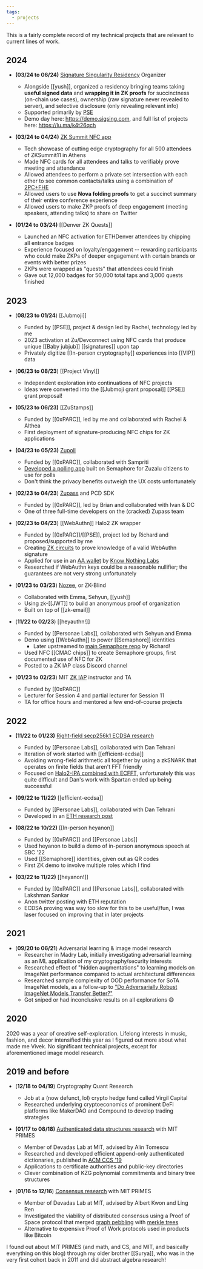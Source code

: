 ```yaml
---
tags:
  - projects
---
```

This is a fairly complete record of my technical projects that are relevant to current lines of work.

## 2024
- **(03/24 to 06/24)** [Signature Singularity Residency](https://sigsing.com) Organizer
	- Alongside [[yush]], organized a residency bringing teams taking **useful signed data** and **wrapping it in ZK proofs** for succinctness (on-chain use cases), ownership (raw signature never revealed to server), and selective disclosure (only revealing relevant info)
	- Supported primarily by [PSE](https://pse.dev)
	- Demo day here: https://demo.sigsing.com, and full list of projects here: https://lu.ma/k4t26qch

- **(03/24 to 04/24)** [ZK Summit NFC app](https://github.com/cursive-team/zk-summit)
	- Tech showcase of cutting edge cryptography for all 500 attendees of ZKSummit11 in Athens
	- Made NFC cards for all attendees and talks to verifiably prove meeting and attendance
	- Allowed attendees to perform a private set intersection with each other to see common contacts/talks using a combination of [2PC+FHE](https://github.com/cursive-team/2P-PSI)
	- Allowed users to use **Nova folding proofs** to get a succinct summary of their entire conference experience
	- Allowed users to make ZKP proofs of deep engagement (meeting speakers, attending talks) to share on Twitter

- **(01/24 to 03/24)** [[Denver ZK Quests]]
	- Launched an NFC activation for ETHDenver attendees by chipping all entrance badges
	- Experience focused on loyalty/engagement -- rewarding participants who could make ZKPs of deeper engagement with certain brands or events with better prizes 
	- ZKPs were wrapped as "quests" that attendees could finish
	- Gave out 12,000 badges for 50,000 total taps and 3,000 quests finished

## 2023
- (**08/23 to 01/24**) [[Jubmoji]] 
	- Funded by [[PSE]], project & design led by Rachel, technology led by me
	- 2023 activation at Zu/Devconnect using NFC cards that produce unique [[Baby jubjub]] [[signatures]] upon tap
	- Privately digitize [[In-person cryptography]] experiences into [[VIP]] data

- (**06/23 to 08/23**) [[Project Vinyl]]
	- Independent exploration into continuations of NFC projects
	- Ideas were converted into the [[Jubmoji grant proposal]] [[PSE]] grant proposal!
	
- **(05/23 to 06/23)** [[ZuStamps]]
	- Funded by [[0xPARC]], led by me and collaborated with Rachel & Althea
	- First deployment of signature-producing NFC chips for ZK applications
	
- **(04/23 to 05/23)** [Zupoll](https://zupoll.org)
	- Funded by [[0xPARC]], collaborated with Sampriti
	- [Developed a polling app](https://github.com/proofcarryingdata/zupoll) built on Semaphore for Zuzalu citizens to use for polls
	- Don't think the privacy benefits outweigh the UX costs unfortunately
	
- (**02/23 to 04/23**) [Zupass](https://github.com/proofcarryingdata/zupass) and PCD SDK
	- Funded by [[0xPARC]], led by Brian and collaborated with Ivan & DC
	- One of three full-time developers on the (cracked) Zupass team
	
- (**02/23 to 04/23**) [[WebAuthn]] Halo2 ZK wrapper
	- Funded by [[0xPARC]]/[[PSE]], project led by Richard and proposed/supported by me
	- Creating [ZK circuits](https://github.com/zkwebauthn/webauthn-halo2) to prove knowledge of a valid WebAuthn signature
	- Applied for use in an [AA wallet](https://www.noseedphrases.xyz/) by [Know Nothing Labs](https://www.knownothinglabs.xyz/)
	- Researched if WebAuthn keys could be a reasonable nullifier; the guarantees are not very strong unfortunately

- (**01/23 to 03/23**) [Nozee](https://nozee.xyz), or ZK-Blind
	- Collaborated with Emma, Sehyun, [[yush]]
	- Using zk-[[JWT]] to build an anonymous proof of organization
	- Built on top of [[zk-email]]
	
- (**11/22 to 02/23**) [[heyauthn!]]
	- Funded by [[Personae Labs]], collaborated with Sehyun and Emma
	- Demo using [[WebAuthn]] to power [[Semaphore]] identities
		- Later upstreamed to [main Semaphore repo](https://github.com/semaphore-protocol/semaphore/tree/main/packages/heyauthn) by Richard!
	- Used NFC [[CMAC chips]] to create Semaphore groups, first documented use of NFC for ZK
	- Posted to a ZK IAP class Discord channel
	
- (**01/23 to 02/23**) MIT [ZK IAP](https://zkiap.com) instructor and TA
	- Funded by [[0xPARC]]
	- Lecturer for Session 4 and partial lecturer for Session 11
	- TA for office hours and mentored a few end-of-course projects

## 2022
- **(11/22 to 01/23)** [Right-field secp256k1 ECDSA research](https://personaelabs.org/posts/spartan-ecdsa/)
  - Funded by [[Personae Labs]], collaborated with Dan Tehrani
  - Iteration of work started with [[efficient-ecdsa]]
  - Avoiding wrong-field arithmetic all together by using a zkSNARK that operates on finite fields that aren't FFT friendly
  - Focused on [Halo2-IPA combined with ECFFT](https://github.com/personaelabs/halo2-secp), unfortunately this was quite difficult and Dan's work with Spartan ended up being successful
  
- **(09/22 to 11/22)** [[efficient-ecdsa]]
  - Funded by [[Personae Labs]], collaborated with Dan Tehrani
  - Developed in an [ETH research post](https://ethresear.ch/t/efficient-ecdsa-signature-verification-using-circom/13629)
  
- **(08/22 to 10/22)** [[In-person heyanon]]
  - Funded by [[0xPARC]] and [[Personae Labs]]
  - Used heyanon to build a demo of in-person anonymous speech at SBC '22
  - Used [[Semaphore]] identities, given out as QR codes
  - First ZK demo to involve multiple roles which I find 
  
- **(03/22 to 11/22)** [[heyanon!]]
  - Funded by [[0xPARC]] and [[Personae Labs]], collaborated with Lakshman Sankar
  - Anon twitter posting with ETH reputation
  - ECDSA proving was way too slow for this to be useful/fun, I was laser focused on improving that in later projects

## 2021
- (**09/20 to 06/21**) Adversarial learning & image model research
	- Researcher in Madry Lab, initially investigating adversarial learning as an ML application of my cryptography/security interests
	- Researched effect of "hidden augmentations" to learning models on ImageNet performance compared to actual architectural differences
	- Researched sample complexity of OOD performance for SoTA ImageNet models, as a follow-up to ["Do Adversarially Robust ImageNet Models Transfer Better?"](https://arxiv.org/pdf/2007.08489.pdf)
	- Got sniped or had inconclusive results on all explorations 😅

## 2020
2020 was a year of creative self-exploration. Lifelong interests in music, fashion, and decor intensified this year as I figured out more about what made me Vivek. No significant technical projects, except for aforementioned image model research.

## 2019 and before
- (**12/18 to 04/19**) Cryptography Quant Research
	- Job at a (now defunct, lol) crypto hedge fund called Virgil Capital
	- Researched underlying cryptoeconomics of prominent DeFi platforms like MakerDAO and Compound to develop trading strategies
	
- **(01/17 to 08/18)** [Authenticated data structures research](https://eprint.iacr.org/2018/721) with MIT PRIMES
	- Member of Devadas Lab at MIT, advised by Alin Tomescu
	- Researched and developed efficient append-only authenticated dictionaries, published in [ACM CCS '19](https://dl.acm.org/doi/10.1145/3319535.3345652)
	- Applications to certificate authorities and public-key directories
	- Clever combination of KZG polynomial commitments and binary tree structures
	
- (**01/16 to 12/16**) [Consensus research](https://math.mit.edu/research/highschool/primes/materials/2016/Bhupatiraju-Kuszmaul-Vale.pdf) with MIT PRIMES
	- Member of Devadas Lab at MIT, advised by Albert Kwon and Ling Ren
	- Investigated the viability of distributed consensus using a Proof of Space protocol that merged [graph pebbling](https://en.wikipedia.org/wiki/Graph_pebblinghttps://en.wikipedia.org/wiki/Graph_pebbling) with [merkle trees](https://en.wikipedia.org/wiki/Merkle_tree)
	- Alternative to expensive Proof of Work protocols used in products like Bitcoin

I found out about MIT PRIMES (and math, and CS, and MIT, and basically everything on this blog) through my older brother [[Surya]], who was in the very first cohort back in 2011 and did abstract algebra research!